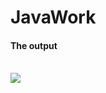 # JavaWork
<h4>The output</h4>
<br>
<img src="https://github.com/Bultut-yegon/JavaWork/blob/main/Output.png)https://github.com/Bultut-yegon/JavaWork/blob/main/Output.png">
